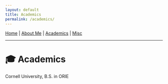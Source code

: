 ```yaml
---
layout: default
title: Academics
permalink: /academics/
---
```


[Home](/) | [About Me](/about/) | [Academics](/academics/) | [Misc](/misc/)

---

# 🎓 Academics

Cornell University, B.S. in ORIE
